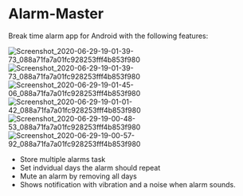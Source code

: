 # Alarm-Master
Break time alarm app for Android with the following features:

![Screenshot_2020-06-29-19-01-39-73_088a71fa7a01fc928253fff4b853f980](https://user-images.githubusercontent.com/67589194/86013138-714e9180-ba3c-11ea-93fe-928c416f396e.jpg)
![Screenshot_2020-06-29-19-01-39-73_088a71fa7a01fc928253fff4b853f980](https://user-images.githubusercontent.com/67589194/86013138-714e9180-ba3c-11ea-93fe-928c416f396e.jpg)
![Screenshot_2020-06-29-19-01-45-06_088a71fa7a01fc928253fff4b853f980](https://user-images.githubusercontent.com/67589194/86013145-74e21880-ba3c-11ea-86da-56cc566e4afb.jpg)
![Screenshot_2020-06-29-19-01-01-42_088a71fa7a01fc928253fff4b853f980](https://user-images.githubusercontent.com/67589194/86013150-76134580-ba3c-11ea-8a35-84b11bb5b747.jpg)
![Screenshot_2020-06-29-19-00-48-53_088a71fa7a01fc928253fff4b853f980](https://user-images.githubusercontent.com/67589194/86013162-77dd0900-ba3c-11ea-869e-7f1dc7845114.jpg)
![Screenshot_2020-06-29-19-00-57-92_088a71fa7a01fc928253fff4b853f980](https://user-images.githubusercontent.com/67589194/86013178-7b709000-ba3c-11ea-9449-b2a6557d18b3.jpg)

* Store multiple alarms task
* Set indvidual days the alarm should repeat
* Mute an alarm by removing all days
* Shows notification with vibration and a noise when alarm sounds.



